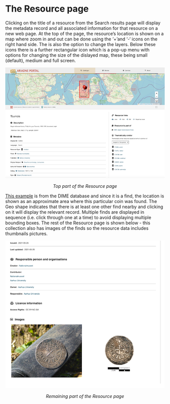 # The Resource page
Clicking on the title of a resource from the Search results page will display the metadata record and all associated information for that resource on a new web page. At the top of the page, the resource’s location is shown on a map where zoom in and out can be done using the ‘+’and ‘-‘ icons on the right hand side. The is also the option to change the layers. Below these icons there is a further rectangular icon which is a pop-up menu with options for changing the size of the dislayed map, these being small (default), medium and full screen. 

![Alt text](../assets/32-Resource_top.png)
<p align="center"><I>Top part of the Resource page</I></p>

[This example](https://portal.ariadne-infrastructure.eu/resource/24d2b18c2f6c0ebe0d3ad5eb5238028efa63d8f03cdd9a7a8c210cd94ae1c1be) is from the DIME database and since it is a find, the location is shown as an approximate area where this particular coin was found. The Geo shape indicates that there is at least one other find nearby and clicking on it will display the relevant record. Multiple finds are displayed in sequence (i.e. click through one at a time) to avoid displaying multiple bounding boxes. The rest of the Resource page is shown below - this collection also has images of the finds so the resource data includes thumbnails pictures.

![Alt text](../assets/33-Resource_bottom.png)
<p align="center"><I>Remaining part of the Resource page</I></p>
